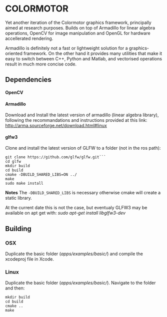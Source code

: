 # COLORMOTOR

Yet another iteration of the Colormotor graphics framework, principally aimed at research purposes. Builds on top of Armadillo for linear algebra operations, OpenCV for image manipulation and OpenGL for hardware accellerated rendering. 

Armadillo is definitely not a fast or lightweight solution for a graphics-oriented framework. On the other hand it provides many utilities that make it easy to switch between C++, Python and Matlab, and vectorised operations result in much more concise code.

## **Dependencies**

#### OpenCV

#### Armadillo

Download and Install the latest version of armadillo (linear algebra library), following the recommandations and instructions provided at this link:
http://arma.sourceforge.net/download.html#linux


#### glfw3

Clone and install the latest version of GLFW to a folder (not in the ros path):

```
git clone https://github.com/glfw/glfw.git```
cd glfw
mkdir build
cd build
cmake -DBUILD_SHARED_LIBS=ON ../
make
sudo make install
```

**Notes** The `-DBUILD_SHARED_LIBS` is necessary otherwise cmake will create a static library.

At the current date this is not the case, but eventualy GLFW3 may be available on apt get with:
*sudo apt-get install libglfw3-dev*

## **Building**

### OSX
Duplicate the basic folder (*apps/examples/basic/*) and compile the xcodeproj file in Xcode.

### Linux
Duplicate the basic folder (*apps/examples/basic/*). 
Navigate to the folder and then:

```
mkdir build
cd build
cmake ..
make
```
